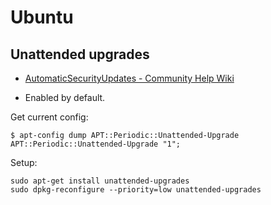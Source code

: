 # Ubuntu

## Unattended upgrades

- [AutomaticSecurityUpdates - Community Help Wiki](https://help.ubuntu.com/community/AutomaticSecurityUpdates)

- Enabled by default.

Get current config:

    $ apt-config dump APT::Periodic::Unattended-Upgrade
    APT::Periodic::Unattended-Upgrade "1";

Setup:

    sudo apt-get install unattended-upgrades
    sudo dpkg-reconfigure --priority=low unattended-upgrades

